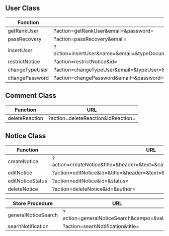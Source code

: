 ## User Class

| Function       | URL                                                                                                                  |
| -------------- | -------------------------------------------------------------------------------------------------------------------- |
| getRankUser    | ?action=getRankUser&email=&password=                                                                                 |
| passRecovery   | ?action=passRecovery&email=                                                                                          |
| insertUser     | ?action=insertUser&name=&email=&typeDocument=&documentUser=&fechaNac=&phoneUser=&typeUser=password=&confirmPassword= |
| restrictNotice | ?action=restrictNotice&id=                                                                                           |
| changeTypeUser | ?action=changeTypeUser&email=&typeUser=&password=                                                                    |
| changePassword | ?action=changePassword&email=&password=&confirmPassword=&newConfirmPassword=                                         |

## Comment Class

| Function       | URL                                |
| -------------- | ---------------------------------- |
| deleteReaction | ?action=deleteReaction&idReaction= |

## Notice Class

| Function         | URL                                                                          |
| ---------------- | ---------------------------------------------------------------------------- |
| createNotice     | ?action=createNotice&title=&header=&text=&category=&channel=&status=&author= |
| editNotice       | ?action=editNotice&id=&title=&header=&text=&category=&channel=&author=       |
| editNoticeStatus | ?action=editNotice&id=&status=                                               |
| deleteNotice     | ?action=deleteNotice&id=&author=                                             |

| Store Procedure     | URL                                       |
| ------------------- | ----------------------------------------- |
| generalNoticeSearch | ?action=generalNoticeSearch&campo=&valor= |
| searhNotification   | ?action=searhNotification&title=          |

